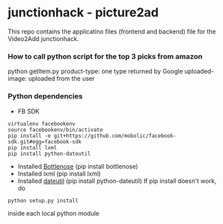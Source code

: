 # junctionhack - picture2ad

This repo contains the applicatino files (frontend and backend) file for the Video2Add junctionhack.

### How to call python script for the top 3 picks from amazon
python getItem.py <Product-type> <Uploaded-image>
product-type: one type returned by Google
uploaded-image: uploaded from the user

### Python dependencies 
* FB SDK
```
virtualenv facebookenv
source facebookenv/bin/activate
pip install -e git+https://github.com/mobolic/facebook-sdk.git#egg=facebook-sdk
pip install lxml
pip install python-dateutil
```

* Installed [Bottlenose](https://github.com/lionheart/bottlenose) (pip install bottlenose)
* Installed lxml (pip install lxml)
* Installed [dateutil](http://labix.org/python-dateutil) (pip install python-dateutil)
If pip install doesn't work, do 
```
python setup.py install
```
inside each local python module

